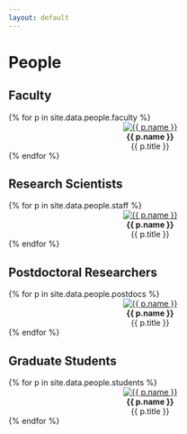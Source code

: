 ```yaml
---
layout: default
---
```


# People

<div class="people">

<h2>Faculty</h2>

<div class="row">
{% for p in site.data.people.faculty %}
<div class="col" style="text-align:center;">
<a href="{{ p.website }}">
  <img src="img/people/{{ p.img }}" alt="{{ p.name }}"/>
</a>
<br/>
<b>{{ p.name }}</b>
<br/>
{{ p.title }}
</div>
{% endfor %}
</div>

<h2>Research Scientists</h2>

<div class="row">
{% for p in site.data.people.staff %}
<div class="col" style="text-align:center;">
<a href="{{ p.website }}">
  <img src="img/people/{{ p.img }}" alt="{{ p.name }}"/>
</a>
<br/>
<b>{{ p.name }}</b>
<br/>
{{ p.title }}
</div>
{% endfor %}
</div>

<h2>Postdoctoral Researchers</h2>

<div class="row">
{% for p in site.data.people.postdocs %}
<div class="col" style="text-align:center;">
<a href="{{ p.website }}">
  <img src="img/people/{{ p.img }}" alt="{{ p.name }}"/>
</a>
<br/>
<b>{{ p.name }}</b>
<br/>
{{ p.title }}
</div>
{% endfor %}
</div>

<h2>Graduate Students</h2>

<div class="row">
{% for p in site.data.people.students %}
<div class="col" style="text-align:center;">
<a href="{{ p.website }}">
  <img src="img/people/{{ p.img }}" alt="{{ p.name }}"/>
</a>
<br/>
<b>{{ p.name }}</b>
<br/>
{{ p.title }}
</div>
{% endfor %}
</div>

</div>

